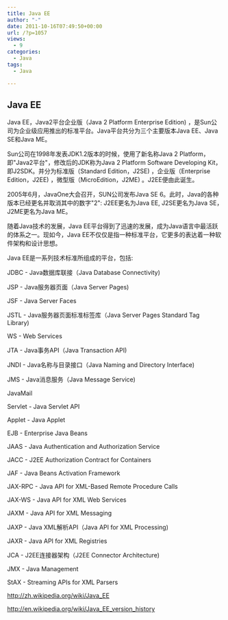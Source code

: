 ```yaml
---
title: Java EE
author: "-"
date: 2011-10-16T07:49:50+00:00
url: /?p=1057
views:
  - 9
categories:
  - Java
tags:
  - Java

---
```

## Java EE
Java EE，Java2平台企业版（Java 2 Platform Enterprise Edition) ，是Sun公司为企业级应用推出的标准平台。Java平台共分为三个主要版本Java EE、Java SE和Java ME。

Sun公司在1998年发表JDK1.2版本的时候，使用了新名称Java 2 Platform，即"Java2平台"，修改后的JDK称为Java 2 Platform Software Developing Kit，即J2SDK。并分为标准版（Standard Edition，J2SE) ，企业版（Enterprise Edition，J2EE) ，微型版（MicroEdition，J2ME) 。J2EE便由此诞生。
  
2005年6月，JavaOne大会召开，SUN公司发布Java SE 6。此时，Java的各种版本已经更名并取消其中的数字"2": J2EE更名为Java EE, J2SE更名为Java SE，J2ME更名为Java ME。
  
随着Java技术的发展，Java EE平台得到了迅速的发展，成为Java语言中最活跃的体系之一。现如今，Java EE不仅仅是指一种标准平台，它更多的表达着一种软件架构和设计思想。
  
Java EE是一系列技术标准所组成的平台，包括: 

JDBC - Java数据库联接（Java Database Connectivity) 

JSP - Java服务器页面（Java Server Pages) 

JSF - Java Server Faces

JSTL - Java服务器页面标准标签库（Java Server Pages Standard Tag Library) 

WS - Web Services

JTA - Java事务API（Java Transaction API) 

JNDI - Java名称与目录接口（Java Naming and Directory Interface) 

JMS - Java消息服务（Java Message Service) 

JavaMail

Servlet - Java Servlet API
  
Applet - Java Applet
  
EJB - Enterprise Java Beans
  
JAAS - Java Authentication and Authorization Service
  
JACC - J2EE Authorization Contract for Containers
  
JAF - Java Beans Activation Framework
  
JAX-RPC - Java API for XML-Based Remote Procedure Calls
  
JAX-WS - Java API for XML Web Services
  
JAXM - Java API for XML Messaging
  
JAXP - Java XML解析API（Java API for XML Processing) 
  
JAXR - Java API for XML Registries
  
JCA - J2EE连接器架构（J2EE Connector Architecture) 
  
JMX - Java Management
  
StAX - Streaming APIs for XML Parsers

<http://zh.wikipedia.org/wiki/Java_EE>

http://en.wikipedia.org/wiki/Java_EE_version_history